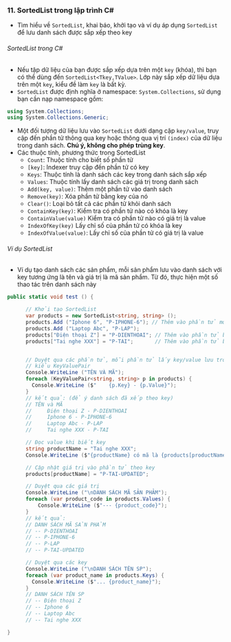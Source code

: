 ### 11. SortedList trong lập trình C#

- Tìm hiểu về `SortedList`, khai báo, khởi tạo và ví dụ áp dụng `SortedList` để lưu danh sách được sắp xếp theo key

###### SortedList trong C#

- Nếu tập dữ liệu của bạn được sắp xếp dựa trên một `key` (khóa), thì bạn có thể dùng đến `SortedList<Tkey,TValue>`. Lớp này sắp xếp dữ liệu dựa trên một `key`, kiểu đề làm `key` là bất kỳ.
- `SortedList` được định nghĩa ở namespace: `System.Collections`, sử dụng bạn cần nạp namespace gồm:

```csharp
using System.Collections;
using System.Collections.Generic;
```

- Một đối tượng dữ liệu lưu vào `SortedList` dưới dạng cặp `key/value`, truy cập đến phần tử thông qua key hoặc thông qua vị trí `(index)` của dữ liệu trong danh sách. **Chú ý, không cho phép trùng key**.
- Các thuộc tính, phương thức trong SortedList
  - `Count`: Thuộc tính cho biết số phần tử
  - `[key]`: Indexer truy cập đến phần tử có key
  - `Keys`: Thuộc tính là danh sách các key trong danh sách sắp xếp
  - `Values`: Thuộc tính lấy danh sách các giá trị trong danh sách
  - `Add(key, value)`: Thêm một phần tử vào danh sách
  - `Remove(key)`: Xóa phần tử bằng key của nó
  - `Clear()`: Loại bỏ tất cả các phần tử khỏi danh sách
  - `ContainKey(key)`: Kiểm tra có phần tử nào có khóa là key
  - `ContainValue(value)` Kiểm tra có phần tử nào có giá trị là value
  - `IndexOfKey(key)` Lấy chỉ số của phần tử có khóa là key
  - `IndexOfValue(value)`: Lấy chỉ số của phần tử có giá trị là value

###### Ví dụ SortedList

- Ví dụ tạo danh sách các sản phẩm, mỗi sản phẩm lưu vào danh sách với key tương ứng là tên và giá trị là mã sản phẩm. Từ đó, thực hiện một số thao tác trên danh sách này

```csharp
public static void test () {

      // Khởi tạo SortedList
      var products = new SortedList<string, string> ();
      products.Add ("Iphone 6", "P-IPHONE-6"); // Thêm vào phần tử mới (key, value)
      products.Add ("Laptop Abc", "P-LAP");
      products["Điện thoại Z"] = "P-DIENTHOAI"; // Thêm vào phần tử bằng Indexer
      products["Tai nghe XXX"] = "P-TAI";       // Thêm vào phần tử bằng Indexer


      // Duyệt qua các phần tử, mỗi phần tử lấy key/value lưu trong biến
      // kiểu KeyValuePair
      Console.WriteLine ("TÊN VÀ MÃ");
      foreach (KeyValuePair<string, string> p in products) {
        Console.WriteLine ($"    {p.Key} - {p.Value}");
      }
      // kết quả: (để ý danh sách đã xếp theo key)
      // TÊN và MÃ
      //     Điện thoại Z - P-DIENTHOAI
      //     Iphone 6 - P-IPHONE-6
      //     Laptop Abc - P-LAP
      //     Tai nghe XXX - P-TAI

      // Đọc value khi biết key
      string productName = "Tai nghe XXX";
      Console.WriteLine ($"{productName} có mã là {products[productName]}");

      // Cập nhật giá trị vào phần tử theo key
      products[productName] = "P-TAI-UPDATED";

      // Duyệt qua các giá trị
      Console.WriteLine ("\nDANH SÁCH MÃ SẢN PHẢM");
      foreach (var product_code in products.Values) {
          Console.WriteLine ($"--- {product_code}");
      }
      // kết quả:
      // DANH SÁCH MÃ SẢN PHẢM
      // -- P-DIENTHOAI
      // -- P-IPHONE-6
      // -- P-LAP
      // -- P-TAI-UPDATED

      // Duyệt qua các key
      Console.WriteLine ("\nDANH SÁCH TÊN SP");
      foreach (var product_name in products.Keys) {
        Console.WriteLine ($"... {product_name}");
      }
      // DANH SÁCH TÊN SP
      // -- Điện thoại Z
      // -- Iphone 6
      // -- Laptop Abc
      // -- Tai nghe XXX

}
```
